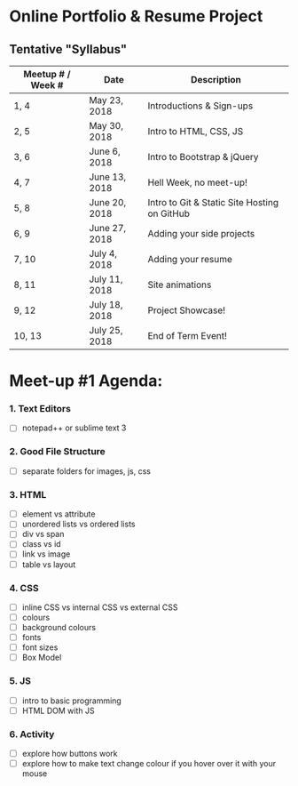 # Online Portfolio & Resume Project

## Tentative "Syllabus"
| Meetup # / Week # | Date          | Description                                    |
| ----------------- | ------------- | ---------------------------------------------- |
| 1, 4              | May 23, 2018  | Introductions & Sign-ups |
| 2, 5              | May 30, 2018  | Intro to HTML, CSS, JS |
| 3, 6              | June 6, 2018  | Intro to Bootstrap & jQuery |
| 4, 7              | June 13, 2018 | Hell Week, no meet-up! |
| 5, 8              | June 20, 2018 | Intro to Git & Static Site Hosting on GitHub |
| 6, 9              | June 27, 2018 | Adding your side projects |
| 7, 10             | July 4, 2018  | Adding your resume |
| 8, 11             | July 11, 2018 | Site animations |
| 9, 12             | July 18, 2018 | Project Showcase! |
| 10, 13            | July 25, 2018 | End of Term Event! |
# Meet-up #1 Agenda:


### 1. Text Editors
- [ ] notepad++ or sublime text 3

### 2. Good File Structure
- [ ] separate folders for images, js, css

### 3. HTML
- [ ] element vs attribute
- [ ] unordered lists vs ordered lists
- [ ] div vs span
- [ ] class vs id
- [ ] link vs image
- [ ] table vs layout

### 4. CSS
- [ ] inline CSS vs internal CSS vs external CSS
- [ ] colours
- [ ] background colours
- [ ] fonts
- [ ] font sizes
- [ ] Box Model

### 5. JS
- [ ] intro to basic programming
- [ ] HTML DOM with JS

### 6. Activity
- [ ] explore how buttons work
- [ ] explore how to make text change colour if you hover over it with your mouse
